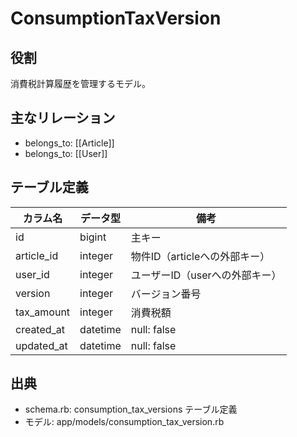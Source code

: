 # ConsumptionTaxVersion

## 役割
消費税計算履歴を管理するモデル。

## 主なリレーション
- belongs_to: [[Article]]
- belongs_to: [[User]]

## テーブル定義

| カラム名 | データ型 | 備考 |
|---|---|---|
| id | bigint | 主キー |
| article_id | integer | 物件ID（articleへの外部キー） |
| user_id | integer | ユーザーID（userへの外部キー） |
| version | integer | バージョン番号 |
| tax_amount | integer | 消費税額 |
| created_at | datetime | null: false |
| updated_at | datetime | null: false |

## 出典
- schema.rb: consumption_tax_versions テーブル定義
- モデル: app/models/consumption_tax_version.rb 